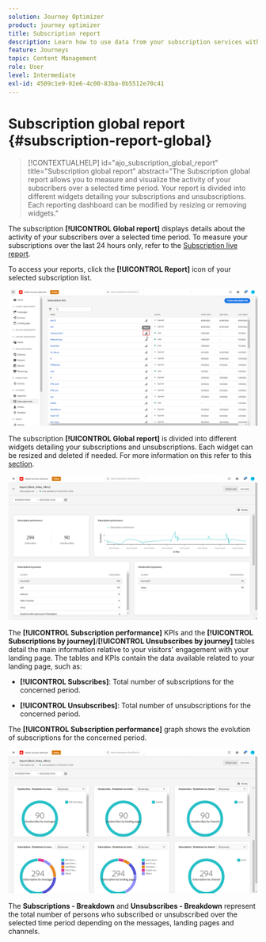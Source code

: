 ```yaml
---
solution: Journey Optimizer
product: journey optimizer
title: Subscription report
description: Learn how to use data from your subscription services with the Subscription global report
feature: Journeys
topic: Content Management
role: User
level: Intermediate
exl-id: 4509c1e9-02e6-4c00-83ba-0b5512e70c41
---
```

# Subscription global report {#subscription-report-global}

>[!CONTEXTUALHELP]
>id="ajo_subscription_global_report"
>title="Subscription global report"
>abstract="The Subscription global report allows you to measure and visualize the activity of your subscribers over a selected time period. Your report is divided into different widgets detailing your subscriptions and unsubscriptions. Each reporting dashboard can be modified by resizing or removing widgets."

The subscription **[!UICONTROL Global report]** displays details about the activity of your subscribers over a selected time period. To measure your subscriptions over the last 24 hours only, refer to the [Subscription live report](subscription-report-live.md).

To access your reports, click the **[!UICONTROL Report]** icon of your selected subscription list.

![](assets/subscription_report_7.png)

The subscription **[!UICONTROL Global report]** is divided into different widgets detailing your subscriptions and unsubscriptions. Each widget can be resized and deleted if needed. For more information on this refer to this [section](global-report.md).

![](assets/subscription_report_1.png)

The **[!UICONTROL Subscription performance]** KPIs and the **[!UICONTROL Subscriptions by journey]**/**[!UICONTROL Unsubscribes by journey]** tables detail the main information relative to your visitors' engagement with your landing page. The tables and KPIs contain the data available related to your landing page, such as:

* **[!UICONTROL Subscribes]**: Total number of subscriptions for the concerned period.

* **[!UICONTROL Unsubscribes]**: Total number of unsubscriptions for the concerned period.

The **[!UICONTROL Subscription performance]** graph shows the evolution of subscriptions for the concerned period.

![](assets/subscription_report_2.png)

The **Subscriptions - Breakdown** and **Unsubscribes - Breakdown** represent the total number of persons who subscribed or unsubscribed over the selected time period depending on the messages, landing pages and channels.
